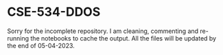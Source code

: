 # CSE-534-DDOS

Sorry for the incomplete repository. I am cleaning, commenting and re-running the notebooks to cache the output. All the files will be updated by the end of 05-04-2023.
